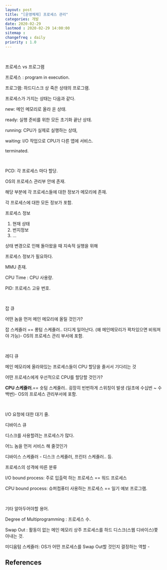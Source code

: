 ```yaml
---
layout: post
title: "[운영체제] 프로세스 관리"
categories: 개발
date: 2020-02-29
lastmod : 2020-02-29 14:00:00
sitemap :
changefreq : daily
priority : 1.0
---
```


<br>

프로세스 vs 프로그램

프로세스 : program in execution.

프로그램: 하드디스크 상 죽은 상태의 프로그램. 

프로세스가 가지는 상태는 다음과 같다. 

new: 메인 메모리로 올라 온 상태. 

ready: 실행 준비를 위한 모든 초기화 끝난 상태.

running: CPU가 실제로 실행하는 상태,

waiting: I/O 작업으로 CPU가 다른 앱에 서비스.

terminated.



<br>

PCD: 각 프로세스 마다 할당. 

OS의 프로세스 관리부 안에 존재. 

해당 부분에 각 프로세스들에 대한 정보가 메모리에 존재. 

각 프로세스에 대한 모든 정보가 포함. 

프로세스 정보



1. 현재 상태
2. 번지정보
3.  …



상태 변경으로 인해 돌아왔을 때 지속적 실행을 위해 

프로세스 정보가 필요하다. 

MMU 존재. 

CPU Time : CPU 사용량. 

PID: 프로세스 고유 번호. 

<br>

잡 큐 

어떤 놈을 먼저 메인 메모리에 올릴 것인가?

잡 스케쥴러 == 롱텀 스케쥴러.. 더디게 일어난다. (왜 메인메모리가 꽉차있으면 비워져야 가능)- OS의 프로세스 관리 부서에 포함. 

<br>

레디 큐

메인 메모리에 올라와있는 프로세스들이 CPU 할당을 줄서서 기다리는 것  

어떤 프로세스에게 우선적으로 CPU를 할당할 것인가?

<b>CPU 스케쥴러</b>.== 숏텀 스케쥴러.. 굉장히 빈번하게 스위칭이 발생 (일초에 수십번 ~ 수백번)- OS의 프로세스 관리부서에 포함. 

<br>

I/O 요청에 대한 대기 줄. 

디바이스 큐

디스크를 사용할려는 프로세스가 많다. 

어느 놈을 먼저 서비스 해 줄것인가

디바이스 스케쥴러 - 디스크 스케쥴러, 프린터 스케쥴러.. 등. 





프로세스의 성격에 따른 분류

I/O bound process: 주로 입출력 하는 프로세스 == 워드 프로세스

CPU bound process: 슈퍼컴퓨터 사용하는 프로세스 == 일기 예보 프로그램.  

<br>

기타 알아두어야할 용어.

Degree of Multiprogramming : 프로세스 수.

Swap Out : 활동이 없는 메인 메모리 상주 프로세스를 하드 디스크(스웹 디바이스)쫓아내는 것.

미디움텀 스케쥴러: OS가 어떤 프로세스를 Swap Out할 것인지 결정하는 역할 - 





## References

